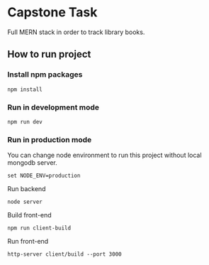 # Capstone Task

Full MERN stack in order to track library books.

## How to run project

### Install npm packages

```
npm install
```

### Run in development mode

```
npm run dev
```

### Run in production mode

You can change node environment to run this project without local mongodb server.

```
set NODE_ENV=production
```

Run backend

```
node server
```

Build front-end

```
npm run client-build
```

Run front-end

```
http-server client/build --port 3000
```
